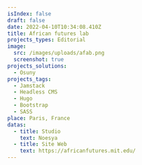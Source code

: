 ```yaml
---
isIndex: false
draft: false
date: 2022-04-10T10:34:08.410Z
title: African futures lab
projects_types: Editorial
image:
  src: /images/uploads/afab.png
  screenshot: true
projects_solutions:
  - Osuny
projects_tags:
  - Jamstack
  - Headless CMS
  - Hugo
  - Bootstrap
  - SASS
place: Paris, France
datas:
  - title: Studio
    text: Noesya
  - title: Site Web
    text: https://africanfutures.mit.edu/
---
```

